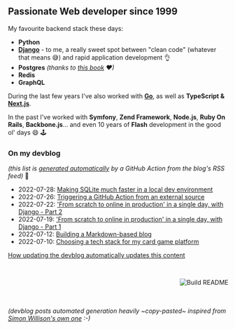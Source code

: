 ## Passionate Web developer since 1999

My favourite backend stack these days:

 - **Python**  
 - **[Django](https://www.djangoproject.com/)** - to me, a really sweet spot between "clean code" (whatever that means :sweat_smile:) and rapid application development :ok_hand:
 - **Postgres** _(thanks to [this book](https://theartofpostgresql.com/) ♥)_
 - **Redis**
 - **GraphQL**

During the last few years I've also worked with **[Go](https://go.dev/)**, as well as **TypeScript & [Next.js](https://nextjs.org/)**.

In the past I've worked with **Symfony**, **Zend Framework**, **Node.js**, **Ruby On Rails**, **Backbone.js**... and even 10 years of **Flash** development in the good ol' days :smile: :joystick:  

### On my devblog

_(this list is [generated automatically](https://github.com/olivierphi/olivierphi/blob/main/build_readme.py) by a GitHub Action from the blog's RSS feed)_ :robot: 

<!-- devblog starts -->
* 2022-07-28: [Making SQLite much faster in a local dev environment](https://devblog.dunsap.com/2022/07-28---making-sqlite-much-faster-in-a-local-dev-environment/)
* 2022-07-26: [Triggering a GitHub Action from an external source](https://devblog.dunsap.com/2022/07-26---triggering-a-github-action-from-an-external-source/)
* 2022-07-22: ['From scratch to online in production' in a single day, with Django - Part 2](https://devblog.dunsap.com/2022/07-22---from-scratch-to-online-in-production-in-a-single-day-with-django-part-2/)
* 2022-07-19: ['From scratch to online in production' in a single day, with Django - Part 1](https://devblog.dunsap.com/2022/07-19---from-scratch-to-online-in-production-in-a-single-day-with-django-part-1/)
* 2022-07-12: [Building a Markdown-based blog](https://devblog.dunsap.com/2022/07-12---building-a-markdown-based-blog/)
* 2022-07-10: [Choosing a tech stack for my card game platform](https://devblog.dunsap.com/2022/07-10---choosing-a-tech-stack-for-my-card-game-platform/)
<!-- devblog ends -->
<a href="https://devblog.dunsap.com/2022/07-26---triggering-a-github-action-from-an-external-source/">How updating the devblog automatically updates this content</a>

<br>

<a href="https://github.com/olivierphi/olivierphi/actions"><img src="https://github.com/olivierphi/olivierphi/workflows/Build%20README/badge.svg" align="right" alt="Build README"></a>


<br>
<br>
<br>

_(devblog posts automated generation heavily ~copy-pasted~ inspired from [Simon Willison's own one](https://simonwillison.net/2020/Jul/10/self-updating-profile-readme/) :-)_
